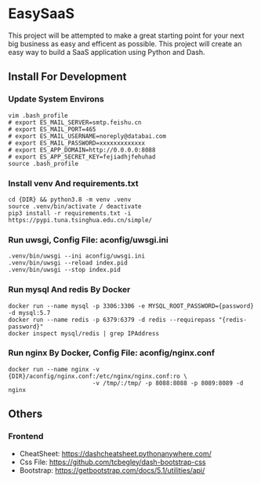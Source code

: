 # EasySaaS

This project will be attempted to make a great starting point for your next big business as easy and efficent as possible. This project will create an easy way to build a SaaS
application using Python and Dash.

## Install For Development

### Update System Environs

```
vim .bash_profile
# export ES_MAIL_SERVER=smtp.feishu.cn
# export ES_MAIL_PORT=465
# export ES_MAIL_USERNAME=noreply@databai.com
# export ES_MAIL_PASSWORD=xxxxxxxxxxxxx
# export ES_APP_DOMAIN=http://0.0.0.0:8088
# export ES_APP_SECRET_KEY=fejiadhjfehuhad
source .bash_profile
```

### Install venv And requirements.txt

```
cd {DIR} && python3.8 -m venv .venv
source .venv/bin/activate / deactivate
pip3 install -r requirements.txt -i https://pypi.tuna.tsinghua.edu.cn/simple/
```

### Run uwsgi, Config File: aconfig/uwsgi.ini

```
.venv/bin/uwsgi --ini aconfig/uwsgi.ini
.venv/bin/uwsgi --reload index.pid
.venv/bin/uwsgi --stop index.pid
```

### Run mysql And redis By Docker

```
docker run --name mysql -p 3306:3306 -e MYSQL_ROOT_PASSWORD={password} -d mysql:5.7
docker run --name redis -p 6379:6379 -d redis --requirepass "{redis-password}"
docker inspect mysql/redis | grep IPAddress
```

### Run nginx By Docker, Config File: aconfig/nginx.conf

```
docker run --name nginx -v {DIR}/aconfig/nginx.conf:/etc/nginx/nginx.conf:ro \ 
                        -v /tmp/:/tmp/ -p 8088:8088 -p 8089:8089 -d nginx
```

## Others

### Frontend

- CheatSheet: https://dashcheatsheet.pythonanywhere.com/
- Css File: https://github.com/tcbegley/dash-bootstrap-css
- Bootstrap: https://getbootstrap.com/docs/5.1/utilities/api/
